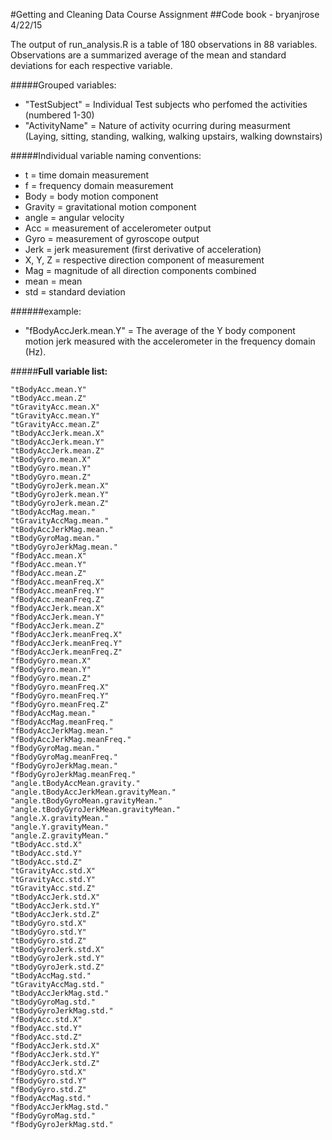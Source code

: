 #Getting and Cleaning Data Course Assignment
##Code book - bryanjrose 4/22/15

The output of run_analysis.R is a table of 180 observations in 88 variables.
Observations are a summarized average of the mean and standard deviations for each respective variable.

#####Grouped variables:
- "TestSubject" =	 Individual Test subjects who perfomed the activities (numbered 1-30)
- "ActivityName" =  Nature of activity ocurring during measurment (Laying, sitting, standing, walking, walking upstairs, walking downstairs)

#####Individual variable naming conventions:
- t = time domain measurement
- f = frequency domain measurement
- Body = body motion component 
- Gravity = gravitational motion component 
- angle = angular velocity
- Acc = measurement of accelerometer output
- Gyro = measurement of gyroscope output
- Jerk = jerk measurement (first derivative of acceleration)
- X, Y, Z = respective direction component of measurement
- Mag = magnitude of all direction components combined
- mean = mean
- std = standard deviation

######example:
- "fBodyAccJerk.mean.Y"
= The average of the Y body component motion jerk measured with the accelerometer in the frequency domain (Hz).

#####**Full variable list:**
``` "tBodyAcc.mean.X"
"tBodyAcc.mean.Y"
"tBodyAcc.mean.Z"
"tGravityAcc.mean.X"
"tGravityAcc.mean.Y"
"tGravityAcc.mean.Z"
"tBodyAccJerk.mean.X"
"tBodyAccJerk.mean.Y"
"tBodyAccJerk.mean.Z"
"tBodyGyro.mean.X"
"tBodyGyro.mean.Y"
"tBodyGyro.mean.Z"
"tBodyGyroJerk.mean.X"
"tBodyGyroJerk.mean.Y"
"tBodyGyroJerk.mean.Z"
"tBodyAccMag.mean."
"tGravityAccMag.mean."
"tBodyAccJerkMag.mean."
"tBodyGyroMag.mean."
"tBodyGyroJerkMag.mean."
"fBodyAcc.mean.X"
"fBodyAcc.mean.Y"
"fBodyAcc.mean.Z"
"fBodyAcc.meanFreq.X"
"fBodyAcc.meanFreq.Y"
"fBodyAcc.meanFreq.Z"
"fBodyAccJerk.mean.X"
"fBodyAccJerk.mean.Y"
"fBodyAccJerk.mean.Z"
"fBodyAccJerk.meanFreq.X"
"fBodyAccJerk.meanFreq.Y"
"fBodyAccJerk.meanFreq.Z"
"fBodyGyro.mean.X"
"fBodyGyro.mean.Y"
"fBodyGyro.mean.Z"
"fBodyGyro.meanFreq.X"
"fBodyGyro.meanFreq.Y"
"fBodyGyro.meanFreq.Z"
"fBodyAccMag.mean."
"fBodyAccMag.meanFreq."
"fBodyAccJerkMag.mean."
"fBodyAccJerkMag.meanFreq."
"fBodyGyroMag.mean."
"fBodyGyroMag.meanFreq."
"fBodyGyroJerkMag.mean."
"fBodyGyroJerkMag.meanFreq."
"angle.tBodyAccMean.gravity."
"angle.tBodyAccJerkMean.gravityMean."
"angle.tBodyGyroMean.gravityMean."
"angle.tBodyGyroJerkMean.gravityMean."
"angle.X.gravityMean."
"angle.Y.gravityMean."
"angle.Z.gravityMean."
"tBodyAcc.std.X"
"tBodyAcc.std.Y"
"tBodyAcc.std.Z"
"tGravityAcc.std.X"
"tGravityAcc.std.Y"
"tGravityAcc.std.Z"
"tBodyAccJerk.std.X"
"tBodyAccJerk.std.Y"
"tBodyAccJerk.std.Z"
"tBodyGyro.std.X"
"tBodyGyro.std.Y"
"tBodyGyro.std.Z"
"tBodyGyroJerk.std.X"
"tBodyGyroJerk.std.Y"
"tBodyGyroJerk.std.Z"
"tBodyAccMag.std."
"tGravityAccMag.std."
"tBodyAccJerkMag.std."
"tBodyGyroMag.std."
"tBodyGyroJerkMag.std."
"fBodyAcc.std.X"
"fBodyAcc.std.Y"
"fBodyAcc.std.Z"
"fBodyAccJerk.std.X"
"fBodyAccJerk.std.Y"
"fBodyAccJerk.std.Z"
"fBodyGyro.std.X"
"fBodyGyro.std.Y"
"fBodyGyro.std.Z"
"fBodyAccMag.std."
"fBodyAccJerkMag.std."
"fBodyGyroMag.std."
"fBodyGyroJerkMag.std."
